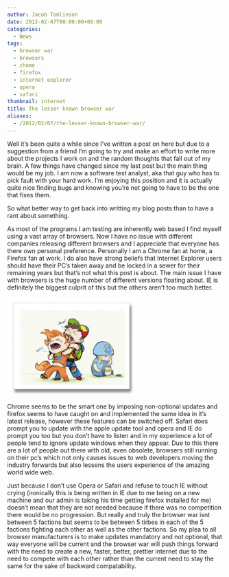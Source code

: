 ```yaml
---
author: Jacob Tomlinson
date: 2012-02-07T00:00:00+00:00
categories:
  - News
tags:
  - browser war
  - browsers
  - chome
  - firefox
  - internet explorer
  - opera
  - safari
thumbnail: internet
title: The lesser known browser war
aliases:
  - /2012/02/07/the-lesser-known-browser-war/
---
```



Well it&#8217;s been quite a while since I&#8217;ve written a post on here but due to a suggestion from a friend I&#8217;m going to try and make an effort to write more about the projects I work on and the random thoughts that fall out of my brain. A few things have changed since my last post but the main thing would be my job. I am now a software test analyst, aka that guy who has to pick fault with your hard work. I&#8217;m enjoying this position and it is actually quite nice finding bugs and knowing you&#8217;re not going to have to be the one that fixes them.

So what better way to get back into writting my blog posts than to have a rant about something.

As most of the programs I am testing are inherently web based I find myself using a vast array of browsers. Now I have no issue with different companies releasing different browsers and I appreciate that everyone has there own personal preference. Personally I am a Chrome fan at home, a Firefox fan at work. I do also have strong beliefs that Internet Explorer users should have their PC&#8217;s taken away and be locked in a sewer for their remaining years but that&#8217;s not what this post is about. The main issue I have with browsers is the huge number of different versions floating about. IE is definitely the biggest culprit of this but the others aren&#8217;t too much better.

![Browsers](VHtFiwb.png)

Chrome seems to be the smart one by imposing non-optional updates and firefox seems to have caught on and implemented the same idea in it&#8217;s latest release, however these features can be switched off. Safari does prompt you to update with the apple update tool and opera and IE do prompt you too but you don&#8217;t have to listen and in my experience a lot of people tend to ignore update windows when they appear. Due to this there are a lot of people out there with old, even obsolete, browsers still running on their pc&#8217;s which not only causes issues to web developers moving the industry forwards but also lessens the users experience of the amazing world wide web.

Just because I don&#8217;t use Opera or Safari and refuse to touch IE without crying (ironically this is being written in IE due to me being on a new machine and our admin is taking his time getting firefox installed for me) doesn&#8217;t mean that they are not needed because if there was no competition there would be no progression. But really and truly the browser war isnt between 5 factions but seems to be between 5 tirbes in each of the 5 factions fighting each other as well as the other factions. So my plea to all browser manufacturers is to make updates mandatory and not optional, that way everyone will be current and the browser war will push things forward with the need to create a new, faster, better, prettier internet due to the need to compete with each other rather than the current need to stay the same for the sake of backward compatability.
